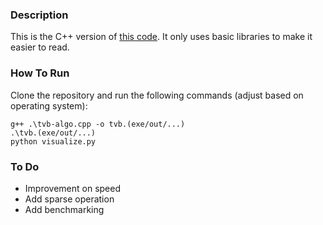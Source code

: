 ### Description
This is the C++ version of [this code](https://github.com/maedoc/tvb-algo).
It only uses basic libraries to make it easier to read.

### How To Run
Clone the repository and run the following commands (adjust based on operating system):
``` console
g++ .\tvb-algo.cpp -o tvb.(exe/out/...)
.\tvb.(exe/out/...)
python visualize.py
```

### To Do
- Improvement on speed
- Add sparse operation
- Add benchmarking